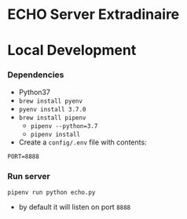 # ECHO Server Extradinaire

# Local Development
### Dependencies
- Python37
- `brew install pyenv`
- `pyenv install 3.7.0`
- `brew install pipenv`
    - `pipenv --python=3.7`
    - `pipenv install`
- Create a `config/.env` file with contents:
```
PORT=8888
```

### Run server
`pipenv run python echo.py`
 - by default it will listen on port `8888`
